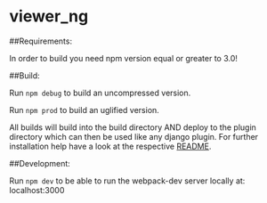 # viewer_ng

##Requirements:

In order to build you need npm version equal or greater to 3.0!

##Build:

Run ```npm debug``` to build an uncompressed version.

Run ```npm prod``` to build an uglified version.

All builds will build into the build directory AND deploy to the plugin directory
which can then be used like any django plugin.
For further installation help have a look at the respective [README](plugin/viewer-ng/README.md).

##Development:

Run ```npm dev``` to be able to run the webpack-dev server locally at:
localhost:3000

